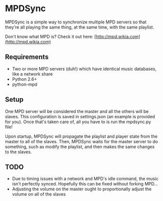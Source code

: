 # MPDSync

MPDSync is a simple way to synchronize multiple MPD servers so that they're
all playing the same thing, at the same time, with the same playlist.

Don't know what MPD is? Check it out here: [http://mpd.wikia.com](http://mpd.wikia.com)


## Requirements

* Two or more MPD servers (duh!) which have identical music databases, like a network share
* Python 2.6+
* python-mpd


## Setup

One MPD server will be considered the master and all the others will be slaves. This 
configuration is saved in settings.json (an example is provided for you). 
Once that's taken care of, all you have to is run the mpdsync.py file!

Upon startup, MPDSync will propagate the playlist and player state from the master 
to all of the slaves. Then, MPDSync waits for the master server to do something, 
such as modify the playlist, and then makes the same changes to the slaves.


## TODO
*   Due to timing issues with a network and MPD's idle command, the music isn't 
    perfectly synced. Hopefully this can be fixed without forking MPD...
*   Adjusting the volume on the master ought to proportionally adjust the volume 
    on all of the slaves
